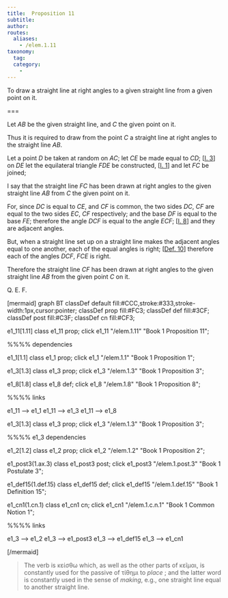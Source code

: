 ```yaml
---
title:  Proposition 11
subtitle:
author:
routes:
  aliases:
    - /elem.1.11
taxonomy:
  tag:
  category:
    -
---
```


To draw a straight line at right angles to a given straight line from a given point on it.


===

Let <em>AB</em> be the given straight line, and <em>C</em> the given point on it. <lb n="5"/>

Thus it is required to draw from the point <em>C</em> a straight line at right angles to the straight line <em>AB</em>.

Let a point <em>D</em> be taken at random on <em>AC</em>; <lb n="10"/>let <em>CE</em> be made equal to <em>CD</em>; [<a href="/elem.1.3">I. 3</a>] on <em>DE</em> let the equilateral triangle <em>FDE</em> be constructed, [<a href="/elem.1.1">I. 1</a>] and let <em>FC</em> be joined; 

I say that the straight line <em>FC</em> has been drawn at right <lb n="15"/>angles to the given straight line <em>AB</em> from <em>C</em> the given point on it.

For, since <em>DC</em> is equal to <em>CE</em>, and <em>CF</em> is common, <span class="center">the two sides <em>DC</em>, <em>CF</em> are equal to the two sides <em>EC</em>, <lb n="20"/><em>CF</em> respectively;</span> and the base <em>DF</em> is equal to the base <em>FE</em>; <span class="center">therefore the angle <em>DCF</em> is equal to the angle <em>ECF</em>; [<a href="/elem.1.8">I. 8</a>]</span> and they are adjacent angles.

But, when a straight line set up on a straight line makes <lb n="25"/>the adjacent angles equal to one another, each of the equal angles is right; [<a href="/elem.1.def.10">Def. 10</a>] <span class="center">therefore each of the angles <em>DCF</em>, <em>FCE</em> is right.</span>

Therefore the straight line <em>CF</em> has been drawn at right angles to the given straight line <em>AB</em> from the given point <lb n="30"/><em>C</em> on it.

<div class="QED">

Q. E. F.

</div>
[mermaid]
graph BT
classDef default fill:#CCC,stroke:#333,stroke-width:1px,cursor:pointer;
classDef prop fill:#FC3;
classDef def fill:#3CF;
classDef post fill:#C3F;
classDef cn fill:#CF3;

e1_11[1.11]
class e1_11 prop; 
click e1_11 "/elem.1.11" "Book 1 Proposition 11";

%%%% dependencies

e1_1[1.1]
class e1_1 prop; 
click e1_1 "/elem.1.1" "Book 1 Proposition 1";

e1_3[1.3]
class e1_3 prop; 
click e1_3 "/elem.1.3" "Book 1 Proposition 3";

e1_8[1.8]
class e1_8 def; 
click e1_8 "/elem.1.8" "Book 1 Proposition 8";

%%%% links

e1_11 --> e1_1
e1_11 --> e1_3
e1_11 --> e1_8


e1_3[1.3]
class e1_3 prop;
click e1_3 "/elem.1.3" "Book 1 Proposition 3";

%%%% e1_3 dependencies

e1_2[1.2]
class e1_2 prop;
click e1_2 "/elem.1.2" "Book 1 Proposition 2";

e1_post3(1.ax.3)
class e1_post3 post;
click e1_post3 "/elem.1.post.3" "Book 1 Postulate 3";

e1_def15(1.def.15)
class e1_def15 def;
click e1_def15 "/elem.1.def.15" "Book 1 Definition 15";

e1_cn1(1.cn.1)
class e1_cn1 cn;
click e1_cn1 "/elem.1.c.n.1" "Book 1 Common Notion 1";

%%%% links

e1_3 --> e1_2
e1_3 --> e1_post3
e1_3 --> e1_def15
e1_3 --> e1_cn1


[/mermaid]

<blockquote n="10. let CE be made equal to CD." class="crit" place="unspecified" anchored="yes">

The verb is <foreign lang="greek">κείσθω</foreign> which, as well as the other parts of <foreign lang="greek">κεῖμαι</foreign>, is constantly used for the passive of <foreign lang="greek">τίθημι</foreign> <quote>to <em>place</em></quote>
; and the latter word is constantly used in the sense of <em>making</em>, e.g., one straight line equal to another straight line.

</blockquote>
